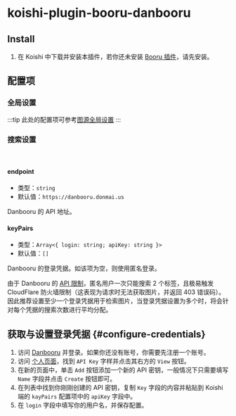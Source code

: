 # koishi-plugin-booru-danbooru

## Install

1. 在 Koishi 中下载并安装本插件，若你还未安装 [Booru 插件](../index.md)，请先安装。

## 配置项

### 全局设置

:::tip
此处的配置项可参考[图源全局设置](../config#图源全局设置)
:::

### 搜索设置

<br>

#### endpoint

- 类型：`string`
- 默认值：`https://danbooru.donmai.us`

Danbooru 的 API 地址。

#### keyPairs

- 类型：`Array<{ login: string; apiKey: string }>`
- 默认值：`[]`

Danbooru 的登录凭据。如该项为空，则使用匿名登录。

由于 Danbooru 的 [API 限制](https://danbooru.donmai.us/wiki_pages/help%3Ausers)，匿名用户一次只能搜索 2 个标签，且极易触发 CloudFlare 防火墙限制（这表现为请求时无法获取图片，并返回 403 错误码）。因此推荐设置至少一个登录凭据用于检索图片，当登录凭据设置为多个时，将会针对每个凭据的搜索次数进行平均分配。

## 获取与设置登录凭据 {#configure-credentials}

1. 访问 [Danbooru](https://danbooru.donmai.us) 并登录。如果你还没有账号，你需要先注册一个账号。
1. 访问 [个人页面](https://danbooru.donmai.us/profile)，找到 `API Key` 字样并点击其右方的 `View` 按钮。
1. 在新的页面中，单击 `Add` 按钮添加一个新的 API 密钥，一般情况下只需要填写 `Name` 字段并点击 `Create` 按钮即可。
1. 在列表中找到你刚刚创建的 API 密钥，复制 `Key` 字段的内容并粘贴到 Koishi 端的 `kayPairs` 配置项中的 `apiKey` 字段中。
1. 在 `login` 字段中填写你的用户名，并保存配置。
